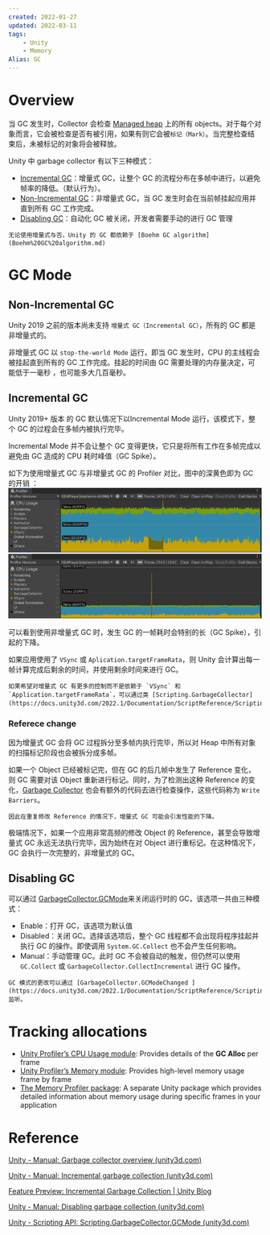 ```yaml
---
created: 2022-01-27
updated: 2022-03-11
tags:
    - Unity
    - Memory
Alias: GC
---
```


# Overview

当 GC 发生时，Collector 会检查 [Managed heap](Managed%20Memory.md#Managed%20heap%20overview) 上的所有 objects。对于每个对象而言，它会被检查是否有被引用，如果有则它会被`标记（Mark）`。当完整检查结束后，未被标记的对象将会被释放。

Unity 中 garbage collector 有以下三种模式：
- [Incremental GC](#Incremental%20GC)：增量式 GC，让整个 GC 的流程分布在多帧中进行，以避免帧率的降低。（默认行为）。
- [Non-Incremental GC](#Non-Incremental%20GC)：非增量式 GC，当 GC 发生时会在当前帧挂起应用并直到所有 GC 工作完成。
- [Disabling GC](#Disabling%20GC)：自动化 GC 被关闭，开发者需要手动的进行 GC 管理

```ad-note
无论使用增量式与否，Unity 的 GC 都依赖于 [Boehm GC algorithm](Boehm%20GC%20algorithm.md)
```
# GC Mode

## Non-Incremental GC

Unity 2019 之前的版本尚未支持 `增量式 GC（Incremental GC）`，所有的 GC 都是非增量式的。

非增量式 GC 以 `stop-the-world Mode` 运行，即当 GC 发生时，CPU 的主线程会被挂起直到所有的 GC 工作完成。挂起的时间由 GC 需要处理的内存量决定，可能低于一毫秒 ，也可能多大几百毫秒。

## Incremental GC

Unity 2019+ 版本 的 GC 默认情况下以Incremental Mode 运行，该模式下，整个 GC 的过程会在多帧内被执行完毕。

Incremental Mode 并不会让整个 GC 变得更快，它只是将所有工作在多帧完成以避免由 GC 造成的 CPU 耗时峰值（GC Spike）。

如下为使用增量式 GC 与非增量式 GC 的 Profiler 对比，图中的深黄色即为 GC 的开销 ：
![Incremental GC](assets/Garbage%20Collector/image-20220128135452597.png)
![Non-incremental GC](assets/Garbage%20Collector/image-20220128135509359.png)

可以看到使用非增量式 GC 时，发生 GC 的一帧耗时会特别的长（GC Spike），引起的下降。

如果应用使用了 `VSync` 或 `Aplication.targetFrameRata`，则 Unity 会计算出每一帧计算完成后剩余的时间，并使用剩余时间来进行 GC。

```ad-tip
如果希望对增量式 GC 有更多的控制而不是依赖于 `VSync` 和 `Application.targetFrameRata`，可以通过类 [Scripting.GarbageCollector](https://docs.unity3d.com/2022.1/Documentation/ScriptReference/Scripting.GarbageCollector.html)。
```

### Referece change

因为增量式 GC 会将 GC 过程拆分至多帧内执行完毕，所以对 Heap 中所有对象的扫描标记阶段也会被拆分成多帧。

如果一个 Object 已经被标记完，但在 GC 的后几帧中发生了 Reference 变化，则 GC 需要对该 Object 重新进行标记。同时，为了检测出这种 Reference 的变化，[Garbage Collector](Garbage%20Collector.md) 也会有额外的代码去进行检查操作，这些代码称为 `Write Barriers`。

```ad-note
因此在重复修改 Reference 的情况下，增量式 GC 可能会引发性能的下降。
```

极端情况下，如果一个应用非常高频的修改 Object 的 Reference，甚至会导致增量式 GC 永远无法执行完毕，因为始终在对 Object 进行重标记。在这种情况下，GC 会执行一次完整的，非增量式的 GC。


## Disabling GC

可以通过 [GarbageCollector.GCMode](https://docs.unity3d.com/2022.1/Documentation/ScriptReference/Scripting.GarbageCollector.GCMode.html)来关闭运行时的 GC，该选项一共由三种模式：
- Enable：打开 GC，该选项为默认值
- Disabled：关闭 GC。选择该选项后，整个 GC 线程都不会出现将程序挂起并执行 GC 的操作。即使调用 `System.GC.Collect` 也不会产生任何影响。
- Manual：手动管理 GC。此时 GC 不会被自动的触发，但仍然可以使用 `GC.Collect` 或 `GarbageCollector.CollectIncremental` 进行 GC 操作。

```ad-note
GC 模式的更改可以通过 [GarbageCollector.GCModeChanged ](https://docs.unity3d.com/2022.1/Documentation/ScriptReference/Scripting.GarbageCollector.GCModeChanged.html) 监听。
```

# Tracking allocations

-   [Unity Profiler’s CPU Usage module](https://docs.unity3d.com/2022.1/Documentation/Manual/ProfilerCPU.html): Provides details of the **GC Alloc** per frame
-   [Unity Profiler’s Memory module](https://docs.unity3d.com/2022.1/Documentation/Manual/ProfilerMemory.html): Provides high-level memory usage frame by frame
-   [The Memory Profiler package](https://docs.unity3d.com/Packages/com.unity.memoryprofiler@latest): A separate Unity package which provides detailed information about memory usage during specific frames in your application

# Reference

[Unity - Manual: Garbage collector overview (unity3d.com)](https://docs.unity3d.com/2020.3/Documentation/Manual/performance-garbage-collector.html)

[Unity - Manual: Incremental garbage collection (unity3d.com)](https://docs.unity3d.com/2022.1/Documentation/Manual/performance-incremental-garbage-collection.html)

[Feature Preview: Incremental Garbage Collection | Unity Blog](https://blog.unity.com/technology/feature-preview-incremental-garbage-collection)

[Unity - Manual: Disabling garbage collection (unity3d.com)](https://docs.unity3d.com/2022.1/Documentation/Manual/performance-disabling-garbage-collection.html)

[Unity - Scripting API: Scripting.GarbageCollector.GCMode (unity3d.com)](https://docs.unity3d.com/2022.1/Documentation/ScriptReference/Scripting.GarbageCollector.GCMode.html)